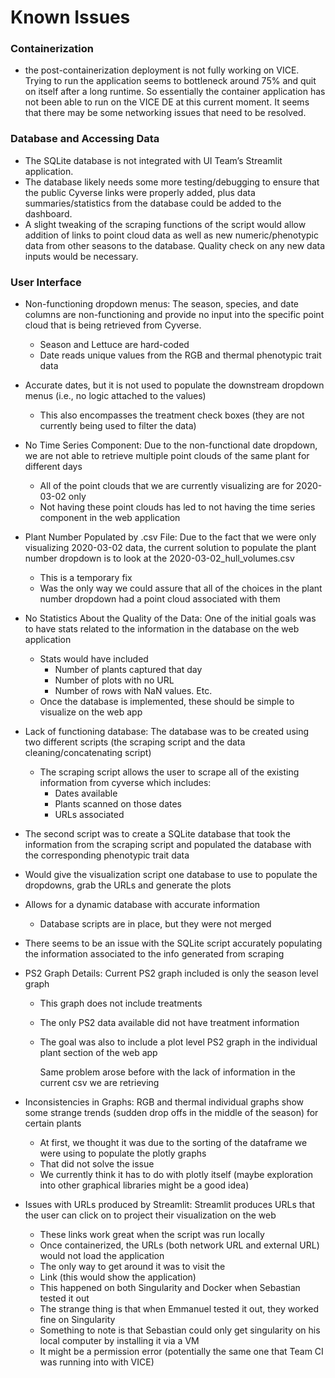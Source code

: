 # Known Issues

### Containerization
- the post-containerization deployment is not fully working on VICE. Trying to run the application seems to bottleneck around 75% and quit on itself after a long runtime. So essentially the container application has not been able to run on the VICE DE at this current moment. It seems that there may be some networking issues that need to be resolved.

### Database and Accessing Data
- The SQLite database is not integrated with UI Team’s Streamlit application.
- The database likely needs some more testing/debugging to ensure that the public Cyverse links were properly added, plus data summaries/statistics from the database could be added to the dashboard. 
- A slight tweaking of the scraping functions of the script would allow addition of links to point cloud data as well as new numeric/phenotypic data from other seasons to the database. Quality check on any new data inputs would be necessary.

### User Interface
- Non-functioning dropdown menus: The season, species, and date columns are non-functioning and provide no input into the specific point cloud that is being retrieved from Cyverse.
  - Season and Lettuce are hard-coded
  - Date reads unique values from the RGB and thermal phenotypic trait data

- Accurate dates, but it is not used to populate the downstream dropdown menus (i.e., no logic attached to the values)
  - This also encompasses the treatment check boxes (they are not currently being used to filter the data)

- No Time Series Component: Due to the non-functional date dropdown, we are not able to retrieve multiple point clouds of the same plant for different days
  - All of the point clouds that we are currently visualizing are for 2020-03-02 only
  - Not having these point clouds has led to not having the time series component in the web application

- Plant Number Populated by .csv File: Due to the fact that we were only visualizing 2020-03-02 data, the current solution to populate the plant number dropdown is to look at the 2020-03-02_hull_volumes.csv
  - This is a temporary fix
  - Was the only way we could assure that all of the choices in the plant number dropdown had a point cloud associated with them

- No Statistics About the Quality of the Data: One of the initial goals was to have stats related to the information in the database on the web application
  - Stats would have included
    - Number of plants captured that day
    - Number of plots with no URL
    - Number of rows with NaN values. Etc.
  - Once the database is implemented, these should be simple to visualize on the web app

- Lack of functioning database: The database was to be created using two different scripts (the scraping script and the data cleaning/concatenating script)
  - The scraping script allows the user to scrape all of the existing information from cyverse which includes:
    - Dates available
    - Plants scanned on those dates
    - URLs associated
- The second script was to create a SQLite database that took the information from the scraping script and populated the database with the corresponding phenotypic trait data
- Would give the visualization script one database to use to populate the dropdowns, grab the URLs and generate the plots
- Allows for a dynamic database with accurate information
    - Database scripts are in place, but they were not merged
- There seems to be an issue with the SQLite script accurately populating the information associated to the info generated from scraping

- PS2 Graph Details: Current PS2 graph included is only the season level graph
  - This graph does not include treatments
  - The only PS2 data available did not have treatment information
  - The goal was also to include a plot level PS2 graph in the individual plant section of the web app

    Same problem arose before with the lack of information in the current csv we are retrieving 

- Inconsistencies in Graphs: RGB and thermal individual graphs show some strange trends (sudden drop offs in the middle of the season) for certain plants
  - At first, we thought it was due to the sorting of the dataframe we were using to populate the plotly graphs
  - That did not solve the issue
  - We currently think it has to do with plotly itself (maybe exploration into other graphical libraries might be a good idea)

- Issues with URLs produced by Streamlit: Streamlit produces URLs that the user can click on to project their visualization on the web
  - These links work great when the script was run locally
  - Once containerized, the URLs (both network URL and external URL) would not load the application
  - The only way to get around it was to visit the 
  - Link (this would show the application)
  - This happened on both Singularity and Docker when Sebastian tested it out
  - The strange thing is that when Emmanuel tested it out, they worked fine on Singularity
  - Something to note is that Sebastian could only get singularity on his local computer by installing it via a VM
  - It might be a permission error (potentially the same one that Team CI was running into with VICE)
